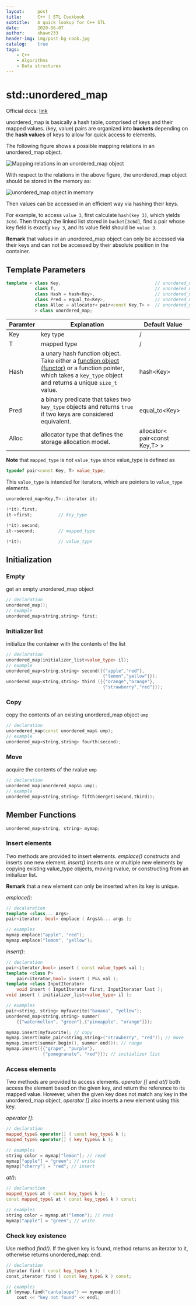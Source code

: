 ```yaml
---
layout:     post
title:      C++ | STL Cookbook
subtitle:   A quick lookup for C++ STL
date:       2020-06-07
author:     shawn233
header-img: img/post-bg-cook.jpg
catalog:    true
tags:
    - C++
    - Algorithms
    - Data structures
---
```


# std::unordered_map

Official docs: [link](http://www.cplusplus.com/reference/unordered_map/unordered_map/)

unordered_map is basically a hash table, comprised of keys and their mapped values. (key, value) pairs are organized into **buckets** depending on the **hash values** of keys to allow for quick access to elements.

The following figure shows a possible mapping relations in an unordered_map object.

![Mapping relations in an unordered_map object](.assets/unordered_mapping.svg)

With respect to the relations in the above figure, the unordered_map object should be stored in the memory as:

![unordered_map object in memory](.assets/unordered_map_memory.svg)

Then values can be accessed in an efficient way via hashing their keys.

For example, to access `value 3`, first calculate `hash(key 3)`, which yields `3c6d`. Then through the linked list stored in `bucket[3c6d]`, find a pair whose key field is exactly `key 3`, and its value field should be `value 3`.

**Remark** that values in an unordered_map object can only be accessed via their keys and can not be accessed by their absolute position in the container. 

## Template Parameters

```c++
template < class Key,                                    // unordered_map::key_type
           class T,                                      // unordered_map::mapped_type
           class Hash = hash<Key>,                       // unordered_map::hasher
           class Pred = equal_to<Key>,                   // unordered_map::key_equal
           class Alloc = allocator< pair<const Key,T> >  // unordered_map::allocator_type
           > class unordered_map;
```

| Paramter | Explanation                                                  | Default Value                      |
| -------- | ------------------------------------------------------------ | ---------------------------------- |
| Key      | key type                                                     | /                                  |
| T        | mapped type                                                  | /                                  |
| Hash     | a unary hash function object. Take either a [function object (functor)](https://en.wikipedia.org/wiki/Function_object) or a function pointer, which takes a `key_type` object and returns a unique `size_t` value. | hash\<Key\>                        |
| Pred     | a binary predicate that takes two `key_type` objects and returns `true` if two keys are considered equivalent. | equal_to\<Key\>                    |
| Alloc    | allocator type that defines the storage allocation model.    | allocator\< pair\<const Key,T\> \> |

**Note** that `mapped_type` is not `value_type` since value_type is defined as

```c++
typedef pair<const Key, T> value_type;
```

This `value_type` is intended for iterators, which are pointers to `value_type` elements.

```c++
unoredered_map<Key,T>::iterator it;

(*it).first;
it->first;			// key_type

(*it).second;
it->second;			// mapped_type

(*it);				// value_type
```

## Initialization

### Empty

get an empty unordered_map object

```c++
// declaration
unordered_map();
// example
unordered_map<string,string> first;
```

### Initializer list

initialize the container with the contents of the list

```c++
// declaration
unordered_map(initializer_list<value_type> il);
// example
unordered_map<string,string> second({{"apple","red"},
                                     {"lemon","yellow"}});
unordered_map<string,string> third ({{"orange","orange"},
                                     {"strawberry","red"}});
```

### Copy

copy the contents of an existing unordered_map object `ump`

```c++
// declaration
unoredered_map(const unordered_map& ump);
// example
unordered_map<string,string> fourth(second);
```

### Move

acquire the contents of the rvalue `ump`

```c++
// declaration
unordered_map(unordered_map&& ump);
// example
unordered_map<string,string> fifth(merget(second,third));
```

## Member Functions

```c++
unordered_map<string, string> mymap;
```

### Insert elements

Two methods are provided to insert elements. *emplace()* constructs and inserts one new element. *insert()* inserts one or multiple new elements by copying existing value_type objects, moving rvalue, or constructing from an initializer list.

**Remark** that a new element can only be inserted when its key is unique.

*emplace()*:

```c++
// decalaration
template <class... Args>
pair<iterator, bool> emplace ( Args&&... args );

// examples
mymap.emplace("apple", "red");
mymap.emplace("lemon", "yellow");
```

*insert()*:

```c++
// declaration
pair<iterator,bool> insert ( const value_type& val );
template <class P>
    pair<iterator,bool> insert ( P&& val );
template <class InputIterator>
    void insert ( InputIterator first, InputIterator last );
void insert ( initializer_list<value_type> il );

// examples
pair<string, string> myfavorite("banana", "yellow");
unordered_map<string,string> summer(
    {{"watermellon", "green"},{"pineapple", "orange"}});

mymap.insert(myfavorite); // copy
mymap.insert(make_pair<string,string>("strawberry", "red")); // move
mymap.insert(summer.begin(), summer.end()); // range
mymap.insert({{"grape", "purple"},
              {"pomegranate", "red"}}); // initializer list
```

### Access elements

Two methods are provided to access elements. *operator []* and *at()* both access the element based on the given key, and return the reference to its mapped value. However, when the given key does not match any key in the unordered_map object, *operator []* also inserts a new element using this key.

*operator []*:

```c++
// declaration
mapped_type& operator[] ( const key_type& k );
mapped_type& operator[] ( key_type&& k );

// examples
string color = mymap["lemon"]; // read
mymap["apple"] = "green"; // write
mymap["cherry"] = "red"; // insert
```

*at()*:

```c++
// declaraction
mapped_type& at ( const key_type& k );
const mapped_type& at ( const key_type& k ) const;

// examples
string color = mymap.at("lemon"); // read
mymap["apple"] = "green"; // write
```

### Check key existence

Use method *find()*. If the given key is found, method returns an iterator to it, otherwise returns unordered_map::end.

```c++
// declaration
iterator find ( const key_type& k );
const_iterator find ( const key_type& k ) const;

// examples
if (mymap.find("cantaloupe") == mymap.end())
    cout << "key not found" << endl;
```

